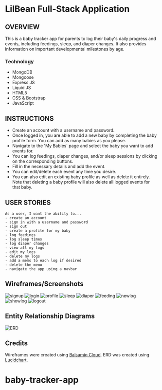 # LilBean Full-Stack Application

## OVERVIEW

This is a baby tracker app for parents to log their baby's daily progress and events, including feedings, sleep, and diaper changes. It also provides information on important developmental milestones by age.

### Technology
- MongoDB
- Mongoose
- Express JS
- Liquid JS
- HTML5
- CSS & Bootstrap
- JavaScript

## INSTRUCTIONS
- Create an account with a username and password.
- Once logged in, you are able to add a new baby by completing the baby profile form. You can add as many babies as you please.
- Navigate to the 'My Babies' page and select the baby you want to add events for.
- You can log feedings, diaper changes, and/or sleep sessions by clicking on the corresponding buttons.
- Fill in the necessary details and add the event.
- You can edit/delete each event any time you desire.
- You can also edit an existing baby profile as well as delete it entirely. Note that deleting a baby profile will also delete all logged events for that baby.


## USER STORIES
```
As a user, I want the ability to...
- create an account
- sign in with a username and password
- sign out
- create a profile for my baby
- log feedings
- log sleep times
- log diaper changes
- view all my logs
- edit my logs 
- delete my logs
- add a memo to each log if desired
- delete the memo
- navigate the app using a navbar
```

## Wireframes/Screenshots

![signup](https://share.balsamiq.com/c/3i7pwWqsoJvGvE6cZ1WWDa.png)
![login](https://share.balsamiq.com/c/jVzWEzHoGuPJshwkyTtBfc.png)
![profile](https://share.balsamiq.com/c/aqiGMHvLFmbK86VMkwJkVs.png)
![sleep](https://share.balsamiq.com/c/dVm8R8yoEfZkzmBKqNycVB.png)
![diaper](https://share.balsamiq.com/c/8NGBJsjLqkmoLa2E6698GU.png)
![feeding](https://share.balsamiq.com/c/bC3JDn6GdSqkHiG6BRFdDx.png)
![newlog](https://share.balsamiq.com/c/coiNTNdpgfj6EVr2Zj3Myw.png)
![showlog](https://share.balsamiq.com/c/9iiYic7xM42GHq4mrE7GMy.png)
![logout](https://share.balsamiq.com/c/qCLqtBXk3cTkuUypE2jbEn.png)


## Entity Relationship Diagrams

![ERD](https://i.imgur.com/KeSKWpa.png)


## Credits
Wireframes were created using [Balsamiq Cloud](https://balsamiq.com/wireframes/cloud/).
ERD was created using [Lucidchart](https://www.lucidchart.com/).

# baby-tracker-app
